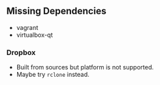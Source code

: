 ## Missing Dependencies

- vagrant
- virtualbox-qt

### Dropbox

- Built from sources but platform is not supported.
- Maybe try `rclone` instead.
